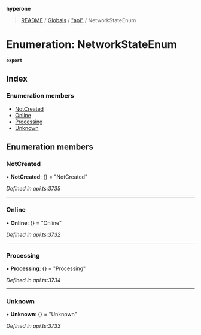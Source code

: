 **hyperone**

> [README](../README.md) / [Globals](../globals.md) / ["api"](../modules/_api_.md) / NetworkStateEnum

# Enumeration: NetworkStateEnum

**`export`** 

## Index

### Enumeration members

* [NotCreated](_api_.networkstateenum.md#notcreated)
* [Online](_api_.networkstateenum.md#online)
* [Processing](_api_.networkstateenum.md#processing)
* [Unknown](_api_.networkstateenum.md#unknown)

## Enumeration members

### NotCreated

•  **NotCreated**: {} = "NotCreated"

*Defined in api.ts:3735*

___

### Online

•  **Online**: {} = "Online"

*Defined in api.ts:3732*

___

### Processing

•  **Processing**: {} = "Processing"

*Defined in api.ts:3734*

___

### Unknown

•  **Unknown**: {} = "Unknown"

*Defined in api.ts:3733*
